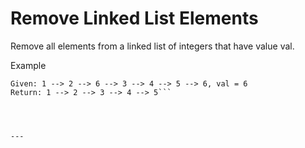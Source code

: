 # Remove Linked List Elements

Remove all elements from a linked list of integers that have value val.

Example
```
Given: 1 --> 2 --> 6 --> 3 --> 4 --> 5 --> 6, val = 6
Return: 1 --> 2 --> 3 --> 4 --> 5```




---


